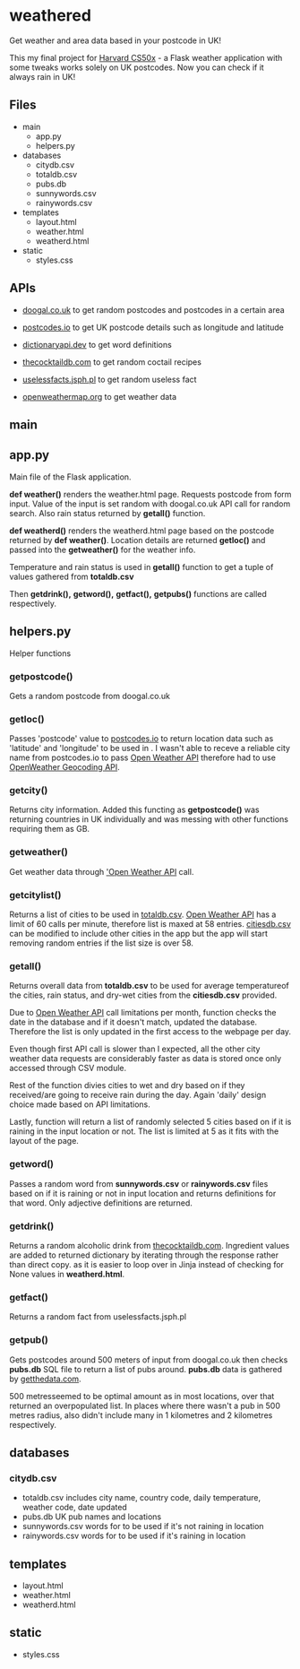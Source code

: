 # weathered
Get weather and area data based in your postcode in UK!

This my final project for [Harvard CS50x](https://cs50.harvard.edu/x/2022/project/) - a Flask weather application with some tweaks works solely on UK postcodes. Now you can check if it always rain in UK!
## Files
* main
	* app.py
	* helpers.py
*  databases
	* citydb.csv
	* totaldb.csv
	* pubs.db
	* sunnywords.csv
	* rainywords.csv
* templates
	* layout.html
	* weather.html
	* weatherd.html
* static
	* styles.css

## APIs
* [doogal.co.uk](doogal.co.uk)
to get random postcodes and postcodes in a certain area

* [postcodes.io](postcodes.io)
to get UK postcode details such as longitude and latitude

* [dictionaryapi.dev](dictionaryapi.dev)
to get word definitions
* [thecocktaildb.com](thecocktaildb.com/api.php)
to get random coctail recipes
* [uselessfacts.jsph.pl](uselessfacts.jsph.pl)
to get random useless fact
* [openweathermap.org](openweathermap.org)
to get weather data

## main
## app.py
Main file of the Flask application. 

**def weather()** renders the weather.html page. 
Requests postcode from form input. Value of the input is set random with doogal.co.uk API call for random search.
Also rain status returned by **getall()** function. 

**def weatherd()** renders the weatherd.html page based on the postcode returned by **def weather()**. Location details are returned **getloc()** and passed into the **getweather()** for the weather info. 

 Temperature and rain status is used in **getall()** function to get a tuple of values gathered from **totaldb.csv**
 
Then **getdrink(),** **getword(),** **getfact(),** **getpubs()** functions are called respectively.


##  helpers.py
Helper functions
### getpostcode()
Gets a random postcode from doogal.co.uk
### getloc()
Passes 'postcode' value to [postcodes.io](postcodes.io) to return location data such as 'latitude' and 'longitude' to be used in .  I wasn't able to receve a reliable city name from postcodes.io to pass [Open Weather API](https://openweathermap.org/api) therefore had to use [OpenWeather Geocoding API](https://openweathermap.org/api/geocoding-api).

### getcity()
Returns city information. Added this functing as **getpostcode()** was returning countries in UK individually and was messing with other functions requiring them as GB.

### getweather()
Get weather data through ['Open Weather API](https://openweathermap.org/api) call.

### getcitylist()
Returns a list of cities to be used in [totaldb.csv](https://github.com/armankiran/weatherd/blob/main/README.md##databases). [Open Weather API](https://openweathermap.org/api) has a limit of 60 calls per minute, therefore list is maxed at 58 entries. 
[citiesdb.csv](https://github.com/armankiran/weatherd/blob/main/README.md##databases) can be modified to include other cities in the app but the app will start removing random entries if the list size is over 58.

### getall()
Returns overall data from **totaldb.csv** to be used for average temperatureof the cities, rain status, and dry-wet cities from the **citiesdb.csv** provided. 

Due to [Open Weather API](https://openweathermap.org/api) call limitations per month, function checks the date in the database and if it doesn't match, updated the database. Therefore the list is only updated in the first access to the webpage per day.

Even though first API call is slower than I expected, all the other city weather data requests are considerably faster as data is stored once only accessed through CSV module.

Rest of the function divies cities to wet and dry based on if they received/are going to receive rain during the day. Again 'daily' design choice made based on API limitations.

Lastly, function will return a list of randomly selected 5 cities based on if it is raining in the input location or not. The list is limited at 5 as it fits with the layout of the page.

### getword()
Passes a random word from **sunnywords.csv** or **rainywords.csv** files based on if it is raining or not in input location and returns definitions for that word. Only adjective definitions are returned.

### getdrink()
Returns a random alcoholic drink from [thecocktaildb.com](thecocktaildb.com/api.php). Ingredient values are added to returned dictionary by iterating through the response rather than direct copy. as it is easier to loop over in Jinja instead of checking for None values in **weatherd.html**.

### getfact()
Returns a random fact from uselessfacts.jsph.pl

### getpub()
Gets postcodes around 500 meters of input from doogal.co.uk then checks **pubs.db** SQL file to return a list of pubs around.
**pubs.db** data is gathered by [getthedata.com](https://www.getthedata.com/open-pubs).

500 metresseemed to be optimal amount as in most locations, over that returned an overpopulated list. In places where there wasn't a pub in 500 metres radius, also didn't include many in 1 kilometres and 2 kilometres respectively.

## databases
### citydb.csv
-   totaldb.csv
includes city name, country code, daily temperature, weather code, date updated
-   pubs.db
UK pub names and locations
-   sunnywords.csv
words for to be used if it's not raining in location
-   rainywords.csv
words for to be used if it's raining in location

## templates
-   layout.html
-   weather.html
-   weatherd.html

## static
-   styles.css
